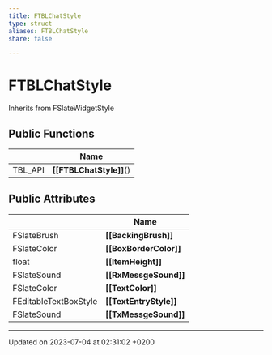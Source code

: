 ```yaml
---
title: FTBLChatStyle
type: struct
aliases: FTBLChatStyle
share: false

---
```


# FTBLChatStyle





Inherits from FSlateWidgetStyle

## Public Functions

|                | Name           |
| -------------- | -------------- |
| TBL_API | **[[FTBLChatStyle]]**() |

## Public Attributes

|                | Name           |
| -------------- | -------------- |
| FSlateBrush | **[[BackingBrush]]**  |
| FSlateColor | **[[BoxBorderColor]]**  |
| float | **[[ItemHeight]]**  |
| FSlateSound | **[[RxMessgeSound]]**  |
| FSlateColor | **[[TextColor]]**  |
| FEditableTextBoxStyle | **[[TextEntryStyle]]**  |
| FSlateSound | **[[TxMessgeSound]]**  |

-------------------------------

Updated on 2023-07-04 at 02:31:02 +0200